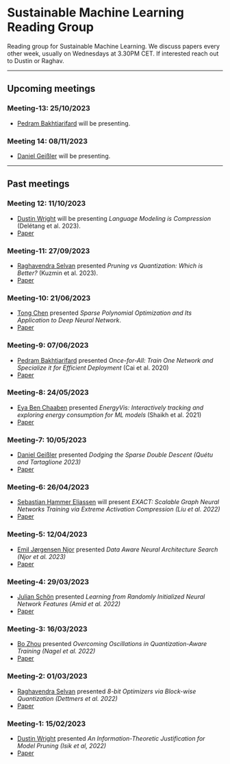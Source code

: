 # Sustainable Machine Learning Reading Group
Reading group for Sustainable Machine Learning. We discuss papers every other week, usually on Wednesdays at 3.30PM CET. If interested reach out to Dustin or Raghav. 

---
## Upcoming meetings

### Meeting-13: 25/10/2023
* [Pedram Bakhtiarifard](https://scholar.google.com/citations?user=wnOiOHoAAAAJ&hl=en&oi=ao) will be presenting. 

### Meeting 14: 08/11/2023
* [Daniel Geißler](https://www.linkedin.com/in/daniel-gei%C3%9Fler-68a5bb201/?originalSubdomain=de) will be presenting.

---- 
## Past meetings

### Meeting 12: 11/10/2023
* [Dustin Wright](http://dustinbwright.com/) will be presenting _Language Modeling is Compression_ (Delétang et al. 2023).
* [Paper](https://arxiv.org/abs/2309.10668)

### Meeting-11: 27/09/2023
* [Raghavendra Selvan](https://raghavian.github.io/) presented _Pruning vs Quantization: Which is Better?_ (Kuzmin et al. 2023). 
* [Paper](https://arxiv.org/abs/2307.02973)

### Meeting-10: 21/06/2023
* [Tong Chen](https://scholar.google.com/citations?user=KArfuYIAAAAJ&hl=fr&oi=sra) presented _Sparse Polynomial Optimization and Its Application to Deep Neural Network_. 
* [Paper](https://proceedings.neurips.cc/paper/2020/hash/dea9ddb25cbf2352cf4dec30222a02a5-Abstract.html)

### Meeting-9: 07/06/2023
* [Pedram Bakhtiarifard](https://scholar.google.com/citations?user=wnOiOHoAAAAJ&hl=en&oi=ao) presented _Once-for-All: Train One Network and Specialize it for Efficient Deployment_ (Cai et al. 2020)
* [Paper](https://arxiv.org/abs/1908.09791)


### Meeting-8: 24/05/2023
* [Eya Ben Chaaben](https://www.lisn.upsaclay.fr/members/ben-chaaben-eya/) presented _EnergyVis: Interactively tracking and exploring energy consumption for ML models_ (Shaikh et al. 2021)
* [Paper](https://dl.acm.org/doi/abs/10.1145/3411763.3451780)


### Meeting-7: 10/05/2023
* [Daniel Geißler](https://www.linkedin.com/in/daniel-gei%C3%9Fler-68a5bb201/?originalSubdomain=de) presented _Dodging the Sparse Double Descent (Quétu and Tartaglione 2023)_
* [Paper](https://arxiv.org/pdf/2303.01213.pdf)

### Meeting-6: 26/04/2023
* [Sebastian Hammer Eliassen](https://github.com/sebeliassen/) will present _EXACT: Scalable Graph Neural Networks Training via Extreme Activation Compression (Liu et al. 2022)_
* [Paper](https://openreview.net/forum?id=vkaMaq95_rX)

### Meeting-5: 12/04/2023
* [Emil Jørgensen Njor](https://scholar.google.com/citations?user=1MM7E9QAAAAJ&hl=en&oi=ao) presented _Data Aware Neural Architecture Search (Njor et al. 2023)_
* [Paper](https://www2.compute.dtu.dk/~xefa/files/conf/2023-tinyml-datanas.pdf)


### Meeting-4: 29/03/2023
* [Julian Schön](https://scholar.google.com/citations?hl=en&user=YqdxR9UAAAAJ) presented _Learning from Randomly Initialized Neural Network Features (Amid et al. 2022)_
* [Paper](https://arxiv.org/abs/2202.06438)


### Meeting-3: 16/03/2023

* [Bo Zhou](https://scholar.google.com/citations?hl=en&user=PCvtW3gAAAAJ) presented _Overcoming Oscillations in Quantization-Aware Training (Nagel et al. 2022)_ 
* [Paper](https://proceedings.mlr.press/v162/nagel22a.html)

### Meeting-2: 01/03/2023

* [Raghavendra Selvan](https://raghavian.github.io/) presented _8-bit Optimizers via Block-wise Quantization (Dettmers et al. 2022)_ 
* [Paper](https://arxiv.org/abs/2110.02861)

### Meeting-1: 15/02/2023

* [Dustin Wright](http://dustinbwright.com/) presented _An Information-Theoretic Justification for Model Pruning (Isik et al, 2022)_
* [Paper](https://arxiv.org/abs/2102.08329)

